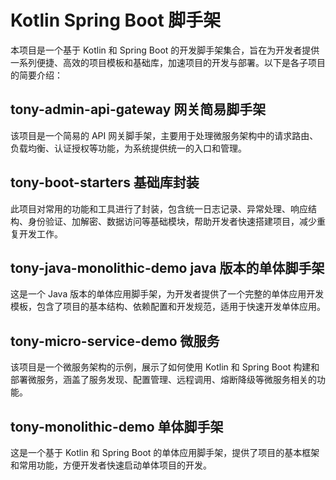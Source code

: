 # Kotlin Spring Boot 脚手架

本项目是一个基于 Kotlin 和 Spring Boot 的开发脚手架集合，旨在为开发者提供一系列便捷、高效的项目模板和基础库，加速项目的开发与部署。以下是各子项目的简要介绍：

## tony-admin-api-gateway 网关简易脚手架
该项目是一个简易的 API 网关脚手架，主要用于处理微服务架构中的请求路由、负载均衡、认证授权等功能，为系统提供统一的入口和管理。

## tony-boot-starters 基础库封装
此项目对常用的功能和工具进行了封装，包含统一日志记录、异常处理、响应结构、身份验证、加解密、数据访问等基础模块，帮助开发者快速搭建项目，减少重复开发工作。

## tony-java-monolithic-demo java 版本的单体脚手架
这是一个 Java 版本的单体应用脚手架，为开发者提供了一个完整的单体应用开发模板，包含了项目的基本结构、依赖配置和开发规范，适用于快速开发单体应用。

## tony-micro-service-demo 微服务
该项目是一个微服务架构的示例，展示了如何使用 Kotlin 和 Spring Boot 构建和部署微服务，涵盖了服务发现、配置管理、远程调用、熔断降级等微服务相关的功能。

## tony-monolithic-demo 单体脚手架
这是一个基于 Kotlin 和 Spring Boot 的单体应用脚手架，提供了项目的基本框架和常用功能，方便开发者快速启动单体项目的开发。
